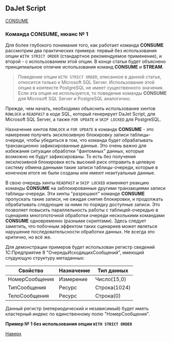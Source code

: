 ## DaJet Script

[CONSUME](https://github.com/zhichkin/dajet/tree/main/doc/dajet-script/databases/consume/README.md)

### Команда CONSUME, нюанс № 1

Для более глубокого понимания того, как работает команда **CONSUME** рассмотрим два практических примера: первый без использования опции ```WITH STRICT ORDER``` (стандартное рекомендуемое применение), и второй - с использованием этой опции. В конце статьи будет объяснено принципиальное отличие использования команд **CONSUME** и **STREAM**.

> Поведение опции ```WITH STRICT ORDER```, описанное в данной статье, относится только к Microsoft SQL Server. Использование этой опции в контексте PostgreSQL не имеет существенного значения. Если эта опция не используется, то поведение команды **CONSUME** для Microsoft SQL Server и PostgreSQL аналогично.

Прежде, чем начать, необходимо объяснить использование хинтов ```ROWLOCK``` и ```READPAST``` в коде SQL, который генерирует DaJet Script, для Microsoft SQL Server, а также ```FOR UPDATE``` и ```SKIP LOCKED``` для PostgreSQL.

Назначение хинтов ```ROWLOCK``` и ```FOR UPDATE``` в команде **CONSUME** - это намерение получить эксклюзивную блокировку записи таблицы-очереди, чтобы убедиться в том, что команда будет обрабатывать транзакционно зафиксированные данные. Это очень важно для избежания ситуации обработки "фантомных" данных, которые возможно не будут зафиксированы. То есть без получения эксклюзивной блокировки есть высокий риск отправить в целевую систему обмена данными такие записи таблицы-очереди, которые в конечном итоге не были созданы или имеют неактуальные данные.

В свою очередь хинты ```READPAST``` и ```SKIP LOCKED``` изменяют реакцию команды **CONSUME** на заблокированные другими транзакциями записи таблицы-очереди. Эти хинты "разрешают" команде **CONSUME** пропускать такие записи, не ожидая снятия блокировки, и продолжать обрабатывать следующие за ними по порядку доступные записи. Это позволяет повысить параллельность работы с таблицей-очередью в сценариях многопоточной обработки очереди несколькими командами **CONSUME** одновременно (разными скриптами). Здесь следует заметить, что побочным эффектом таких сценариев может являться нарушение последовательсности обработки данных. Не всегда это критично, но всё же.

Для демонстрации примеров будет использован регистр сведений 1С:Предприятие 8 "ОчередьИсходящихСообщений", имеющий слудующую структуру метаданных:

|**Свойство**|**Назначение**|**Тип данных**|
|------------|--------------|--------------|
|НомерСообщения|Измерение|Число(15,0)|
|ТипСообщения|Ресурс|Строка(1024)|
|ТелоСообщения|Ресурс|Строка(0)|

Данный регистр (непериодический и независимый) будет иметь кластерный индекс по единственному полю "НомерСообщения".

**Пример № 1 без использования опции ```WITH STRICT ORDER```**



[Наверх](#команда-consume-нюанс--1)
